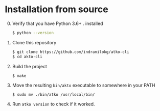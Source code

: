 # Installation from source

0. Verify that you have Python 3.6+ . installed

   ```sh
   $ python --version
   ```

1. Clone this repository

   ```sh
   $ git clone https://github.com/indranilokg/atko-cli
   $ cd akto-cli
   ```

2. Build the project

   ```
   $ make
   ```

3. Move the resulting `bin/akto` executable to somewhere in your PATH

   ```sh
   $ sudo mv ./bin/atko /usr/local/bin/
   ```

4. Run `atko version` to check if it worked.